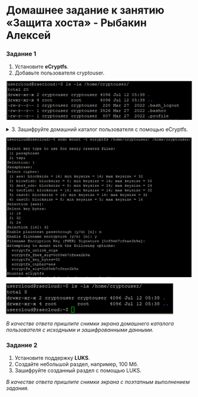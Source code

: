 # Домашнее задание к занятию  «Защита хоста» - Рыбакин Алексей

### Задание 1

1. Установите **eCryptfs**.
2. Добавьте пользователя cryptouser.

![1](./img/13-2_ecryptfs-do.png)

<details>
<summary>3. Зашифруйте домашний каталог пользователя с помощью eCryptfs.</summary>
```
sudo mount -t ecryptfs /home/cryptouser/ /home/cryptouser/
Select key type to use for newly created files:
 1) passphrase
 2) tspi
Selection: 1
Passphrase:
Select cipher:
 1) aes: blocksize = 16; min keysize = 16; max keysize = 32
 2) blowfish: blocksize = 8; min keysize = 16; max keysize = 56
 3) des3_ede: blocksize = 8; min keysize = 24; max keysize = 24
 4) twofish: blocksize = 16; min keysize = 16; max keysize = 32
 5) cast6: blocksize = 16; min keysize = 16; max keysize = 32
 6) cast5: blocksize = 8; min keysize = 5; max keysize = 16
Selection [aes]:
Select key bytes:
 1) 16
 2) 32
 3) 24
Selection [16]: 32
Enable plaintext passthrough (y/n) [n]: n
Enable filename encryption (y/n) [n]: y
Filename Encryption Key (FNEK) Signature [0c89eb7cfeae2b9a]:
Attempting to mount with the following options:
  ecryptfs_unlink_sigs
  ecryptfs_fnek_sig=0c89eb7cfeae2b9a
  ecryptfs_key_bytes=32
  ecryptfs_cipher=aes
  ecryptfs_sig=0c89eb7cfeae2b9a
Mounted eCryptfs
```
</details>

![2](./img/13-2_ecryptfs-mount.png)

![3](./img/13-2_ecryptfs-posle.png)

*В качестве ответа  пришлите снимки экрана домашнего каталога пользователя с исходными и зашифрованными данными.*  

### Задание 2

1. Установите поддержку **LUKS**.
2. Создайте небольшой раздел, например, 100 Мб.
3. Зашифруйте созданный раздел с помощью LUKS.

*В качестве ответа пришлите снимки экрана с поэтапным выполнением задания.*

